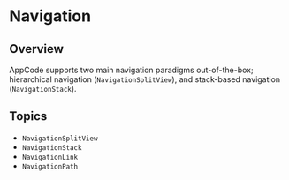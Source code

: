 # Navigation

## Overview

AppCode supports two main navigation paradigms out-of-the-box; hierarchical
navigation (``NavigationSplitView``), and stack-based navigation
(``NavigationStack``).

## Topics

- ``NavigationSplitView``
- ``NavigationStack``
- ``NavigationLink``
- ``NavigationPath``
